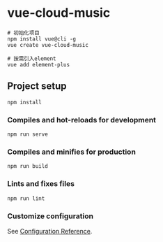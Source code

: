 # vue-cloud-music
```
# 初始化项目
npm install vue@cli -g
vue create vue-cloud-music

# 按需引入element
vue add element-plus
```

## Project setup
```
npm install
```

### Compiles and hot-reloads for development
```
npm run serve
```

### Compiles and minifies for production
```
npm run build
```

### Lints and fixes files
```
npm run lint
```

### Customize configuration
See [Configuration Reference](https://cli.vuejs.org/config/).

